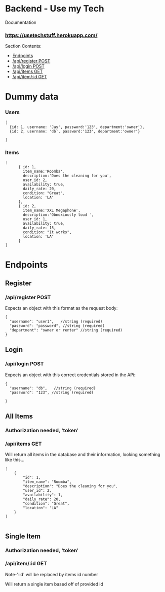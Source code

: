 # Backend - Use my Tech

Documentation
### https://usetechstuff.herokuapp.com/

Section Contents:

- [Endpoints](#endpoints)
- [/api/register POST](#apiregister-post)
- [/api/login POST](#apilogin-post)
- [/api/items GET](#apiitems-get)
- [/api/item/:id GET](#apiitemid-get)



# Dummy data

### Users
```
[
  {id: 1, username: 'Jay', password:'123', department:'owner'},
  {id: 2, username: 'db', password:'123', department:'owner'}

]

```

### Items

```
[
      { id: 1, 
        item_name:'Roomba', 
        description:'Does the cleaning for you',
        user_id: 2,
        availability: true,
        daily_rate: 20,
        condition: "Great",
        location: 'LA'
      },
      { id: 2, 
        item_name:'XXL Megaphone', 
        description:'Obnoxiously loud ',
        user_id: 1,
        availability: true,
        daily_rate: 15,
        condition: "It works",
        location: 'LA'
      }
]
```

# Endpoints

## Register



### /api/register POST

Expects an object with this format as the request body:

```
{
  "username": "user1",   //string (required)
  "password": "password", //string (required)
  "department": "owner or renter" //string (required)
}
```

## Login


 
### /api/login POST

Expects an object with this correct credentials stored in the APi:

```
{
  "username": "db",   //string (required)
  "password": "123", //string (required)

}
```

## All Items

### Authorization needed, 'token'



### /api/items GET

Will return all items in the database and their information, looking something like this...

```
[
    {
        "id": 1,
        "item_name": "Roomba",
        "description": "Does the cleaning for you",
        "user_id": 2,
        "availability": 1,
        "daily_rate": 20,
        "condition": "Great",
        "location": "LA"
    }
]


```



## Single Item

### Authorization needed, 'token'



### /api/item/:id GET
 
 Note-':id' will be replaced by items id number

Will return a single item based off of provided id 